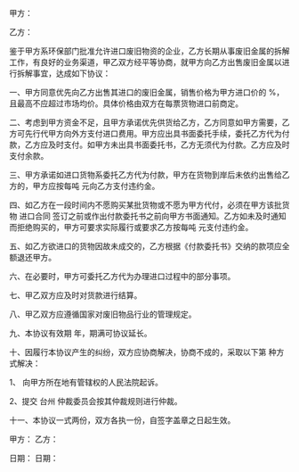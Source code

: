
 


甲方：


乙方：


鉴于甲方系环保部门批准允许进口废旧物资的企业，乙方长期从事废旧金属的拆解工作，有良好的业务渠道，甲乙双方经平等协商，就甲方向乙方出售废旧金属以进行拆解事宜，达成如下协议：


一、甲方同意优先向乙方出售其进口的废旧金属，销售价格为甲方进口价的 %，且最高不应超过市场均价。具体价格由双方在每票货物进口前商定。


二、考虑到甲方资金不足，且甲方承诺优先供货给乙方，乙方同意如甲方需要，乙方可先行代甲方向外方支付进口费用。甲方应出具书面委托手续，委托乙方代为付款，乙方应及时支付。如甲方未出具书面委托书，乙方无须代为付款。乙方应及时支付余款。


三、甲方承诺如进口货物系委托乙方代为付款，甲方在货物到岸后未依约出售给乙方的，甲方应按每吨 元向乙方支付违约金。


四、如乙方在一段时间内不愿购买某批货物或不愿为甲方代付，必须在甲方该批货物
进口合同
签订之前或作出付款委托书之前向甲方书面通知。乙方如未及时通知而拒绝购买的，甲方可要求实际履行或要求乙方按每吨 元支付违约金。


五、如乙方欲进口的货物因故未成交的，乙方根据《付款委托书》交纳的款项应全额退还甲方。


六、在必要时，甲方可委托乙方代为办理进口过程中的部分事项。


七、甲乙双方应及时对货款进行结算。


八、甲乙双方应遵循国家对废旧物品行业的管理规定。


九、本协议有效期 年，期满可协议延长。


十、因履行本协议产生的纠纷，双方应协商解决，协商不成的，采取以下第 种方式解决：


1、 向甲方所在地有管辖权的人民法院起诉。


2、提交
台州
仲裁委员会按其仲裁规则进行仲裁。


十一、本协议一式两份，双方各执一份，自签字盖章之日起生效。


甲方： 乙方：


日期： 日期：
 


 

 
 
 
 
 
  


  
 

  


  


  
 
 
 
 

